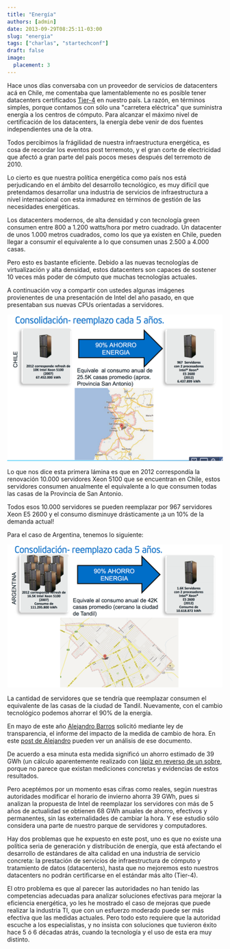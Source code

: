 ```yaml
---
title: "Energía"
authors: [admin]
date: 2013-09-29T08:25:11-03:00
slug: "energia"
tags: ["charlas", "startechconf"]
draft: false
image:
  placement: 3
---
```

Hace unos días conversaba con un proveedor de servicios de datacenters
acá en Chile, me comentaba que lamentablemente no es posible tener
datacenters certificados
[Tier-4](http://en.wikipedia.org/wiki/Data_center#Data_center_tiers) en
nuestro país. La razón, en términos simples, porque contamos con sólo
una "carretera eléctrica" que suministra energía a los centros de
cómputo. Para alcanzar el máximo nivel de certificación de los
datacenters, la energía debe venir de dos fuentes independientes una de
la otra.

Todos percibimos la frágilidad de nuestra infraestructura energética, es
cosa de recordar los eventos post terremoto, y el gran corte de
electricidad que afectó a gran parte del país pocos meses después del
terremoto de 2010.

Lo cierto es que nuestra política energética como país nos está
perjudicando en el ámbito del desarrollo tecnológico, es muy difícil que
pretendamos desarrollar una industria de servicios de infraestructura a
nivel internacional con esta inmadurez en términos de gestión de las
necesidades energéticas.

Los datacenters modernos, de alta densidad y con tecnología green
consumen entre 800 a 1.200 watts/hora por metro cuadrado. Un datacenter
de unos 1.000 metros cuadrados, como los que ya existen en Chile, pueden
llegar a consumir el equivalente a lo que consumen unas 2.500 a 4.000
casas.

Pero esto es bastante eficiente. Debido a las nuevas tecnologías de
virtualización y alta densidad, estos datacenters son capaces de
sostener 10 veces más poder de cómputo que muchas tecnologías actuales.

A continuación voy a compartir con ustedes algunas imágenes provienentes
de una presentación de Intel del año pasado, en que presentaban sus
nuevas CPUs orientadas a servidores.

![](consolidaservidores1.png)

Lo que nos dice esta primera lámina es que en 2012 correspondía la
renovación 10.000 servidores Xeon 5100 que se encuentran en Chile, estos
servidores consumen anualmente el equivalente a lo que consumen todas
las casas de la Provincia de San Antonio.

Todos esos 10.000 servidores se pueden reemplazar por 967 servidores
Xeon E5 2600 y el consumo disminuye drásticamente ¡a un 10% de la
demanda actual!

Para el caso de Argentina, tenemos lo siguiente:

![](consolidaservidores2.png)

La cantidad de servidores que se tendría que reemplazar consumen el
equivalente de las casas de la ciudad de Tandil. Nuevamente, con el
cambio tecnológico podemos ahorrar el 90% de la energía.

En mayo de este año [Alejandro Barros](http://www.alejandrobarros.com/)
solicitó mediante ley de transparencia, el informe del impacto de la
medida de cambio de hora. En este [post de
Alejandro](http://www.alejandrobarros.com/cambio-de-hora-efectivamente-la-evaluacion-fue-light)
pueden ver un análisis de ese documento.

De acuerdo a esa minuta esta medida significó un ahorro estimado de 39
GWh (un cálculo aparentemente realizado con 
[lápiz en reverso de un sobre](https://en.wikipedia.org/wiki/Back-of-the-envelope_calculation),
porque no parece que existan mediciones concretas y evidencias de estos
resultados.

Pero aceptémos por un momento esas cifras como reales, según nuestras
autoridades modificar el horario de invierno ahorra 39 GWh, pues si
analizan la propuesta de Intel de reemplazar los servidores con más de 5
años de actualidad se obtienen 68 GWh anuales de ahorro, efectivos y
permanentes, sin las externalidades de cambiar la hora. Y ese estudio
sólo considera una parte de nuestro parque de servidores y computadores.

Hay dos problemas que he expuesto en este post, uno es que no existe una
política seria de generación y distribución de energía, que está
afectando el desarrollo de estándares de alta calidad en una industria
de servicio concreta: la prestación de servicios de infraestructura de
cómputo y tratamiento de datos (datacenters), hasta que no mejoremos
esto nuestros datacenters no podrán certificarse en el estándar más alto
(Tier-4).

El otro problema es que al parecer las autoridades no han tenido las
competencias adecuadas para analizar soluciones efectivas para mejorar
la eficiencia energética, yo les he mostrado el caso de mejoras que
puede realizar la industria TI, que con un esfuerzo moderado puede ser
más efectiva que las medidas actuales. Pero todo esto requiere que la
autoridad escuche a los especialistas, y no insista con soluciones que
tuvieron éxito hace 5 ó 6 décadas atrás, cuando la tecnología y el uso
de esta era muy distinto.
